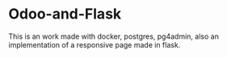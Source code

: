 # Odoo-and-Flask
This is an work made with docker, postgres, pg4admin, also an implementation of a responsive page made in flask.
